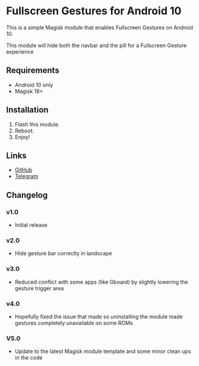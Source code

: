 # Fullscreen Gestures for Android 10

This is a simple Magisk module that enables Fullscreen Gestures on Android 10.

This module will hide both the navbar and the pill for a Fullscreen Gesture experience


## Requirements
- Android 10 only
- Magisk 18+

## Installation
1. Flash this module.
2. Reboot.
3. Enjoy!

## Links
- [GitHub](https://github.com/Magisk-Modules-Repo/HideNavBar) 
- [Telegram](https://t.me/DanGLES3)

## Changelog
### v1.0
- Initial release
### v2.0
- Hide gesture bar correctly in landscape
### v3.0
- Reduced conflict with some apps (like Gboard) by slightly lowering the gesture trigger area
### v4.0
- Hopefully fixed the issue that made so uninstalling the module made gestures completely unavailable on some ROMs
### V5.0
- Update to the latest Magisk module template and some minor clean ups in the code
